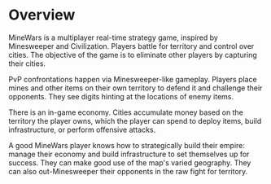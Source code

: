 # Overview

MineWars is a multiplayer real-time strategy game, inspired by Minesweeper and
Civilization. Players battle for territory and control over cities. The objective
of the game is to eliminate other players by capturing their cities.

PvP confrontations happen via Minesweeper-like gameplay. Players place mines and
other items on their own territory to defend it and challenge their opponents.
They see digits hinting at the locations of enemy items.

There is an in-game economy. Cities accumulate money based on the territory
the player owns, which the player can spend to deploy items, build infrastructure,
or perform offensive attacks.

A good MineWars player knows how to strategically build their empire: manage
their economy and build infrastructure to set themselves up for success. They
can make good use of the map's varied geography. They can also out-Minesweeper
their opponents in the raw fight for territory.
